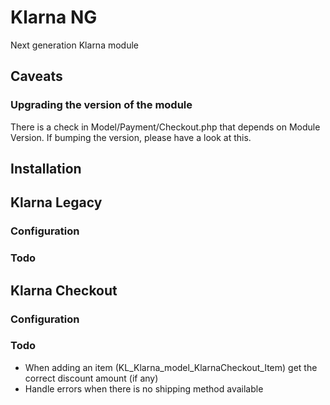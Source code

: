 # Klarna NG

Next generation Klarna module

## Caveats

### Upgrading the version of the module

There is a check in Model/Payment/Checkout.php that depends on Module Version. If bumping the version, please have a look at this.

## Installation

## Klarna Legacy

### Configuration

### Todo

## Klarna Checkout

### Configuration

### Todo

- When adding an item (KL_Klarna_model_KlarnaCheckout_Item) get the correct discount amount (if any)
- Handle errors when there is no shipping method available